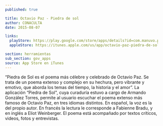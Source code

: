 ```yaml
---
published: true

title: Octavio Paz - Piedra de sol
author: CONACULTA
date: 2015-08-07

links:
  playStore: https://play.google.com/store/apps/details?id=com.manuvo.piedradesol
  appleStore: https://itunes.apple.com/us/app/octavio-paz-piedra-de-sol/id963380315?mt=8

section: herramientas
sub_section: gov_apps
source: App Store en iTunes
---
```

“Piedra de Sol es el poema más célebre y celebrado de Octavio Paz. Se trata de un poema extenso y complejo en su hechura, pero vibrante y emotivo, que aborda los temas del tiempo, la historia y el amor”.
La aplicación “Piedra de Sol", cuya curaduría estuvo a cargo de Armando González Torres, permite al usuario escuchar el poema extenso más famoso de Octavio Paz, en tres idiomas distintos. En español, la voz es la del propio autor. En francés la lectura le corresponde a Fabienne Bradu, y en inglés a Eliot Weinberger. El poema está acompañado por textos críticos, videos, fotos y entrevistas.
